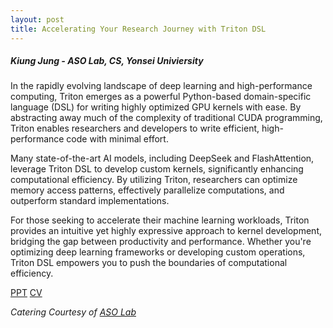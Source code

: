 ```yaml
---
layout: post
title: Accelerating Your Research Journey with Triton DSL
---
```


<h5>
    Kiung Jung - ASO Lab, CS, Yonsei Univiersity
</h5>

In the rapidly evolving landscape of deep learning and high-performance computing, Triton emerges as a powerful Python-based domain-specific language (DSL) for writing highly optimized GPU kernels with ease. By abstracting away much of the complexity of traditional CUDA programming, Triton enables researchers and developers to write efficient, high-performance code with minimal effort.

Many state-of-the-art AI models, including DeepSeek and FlashAttention, leverage Triton DSL to develop custom kernels, significantly enhancing computational efficiency. By utilizing Triton, researchers can optimize memory access patterns, effectively parallelize computations, and outperform standard implementations.

For those seeking to accelerate their machine learning workloads, Triton provides an intuitive yet highly expressive approach to kernel development, bridging the gap between productivity and performance. Whether you're optimizing deep learning frameworks or developing custom operations, Triton DSL empowers you to push the boundaries of computational efficiency.

[PPT](https://docs.google.com/presentation/d/12JJ_gxDOWckU8C9-CHhde7DeKjdbcQlDvrauT9RqInc/edit?usp=sharing)
[CV](https://quqqu.github.io/curriculum-vitae/)

<i>
    Catering Courtesy of <a href="https://sites.google.com/view/asolabysu/home">ASO Lab</a>
</i>